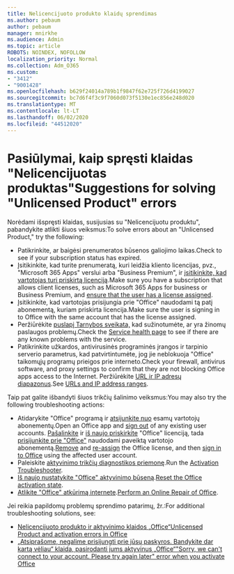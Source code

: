 ```yaml
---
title: Nelicencijuoto produkto klaidų sprendimas
ms.author: pebaum
author: pebaum
manager: mnirkhe
ms.audience: Admin
ms.topic: article
ROBOTS: NOINDEX, NOFOLLOW
localization_priority: Normal
ms.collection: Adm_O365
ms.custom:
- "3412"
- "9001428"
ms.openlocfilehash: b629f24014a789b1f9847f62e725f726d4199027
ms.sourcegitcommit: bc7d6f4f3c9f7060d073f5130e1ec856e248d020
ms.translationtype: MT
ms.contentlocale: lt-LT
ms.lasthandoff: 06/02/2020
ms.locfileid: "44512020"
---
```

# <a name="suggestions-for-solving-unlicensed-product-errors"></a><span data-ttu-id="878ec-102">Pasiūlymai, kaip spręsti klaidas "Nelicencijuotas produktas"</span><span class="sxs-lookup"><span data-stu-id="878ec-102">Suggestions for solving "Unlicensed Product" errors</span></span>

<span data-ttu-id="878ec-103">Norėdami išspręsti klaidas, susijusias su "Nelicencijuotu produktu", pabandykite atlikti šiuos veiksmus:</span><span class="sxs-lookup"><span data-stu-id="878ec-103">To solve errors about an "Unlicensed Product," try the following:</span></span>

- <span data-ttu-id="878ec-104">Patikrinkite, ar baigėsi prenumeratos būsenos galiojimo laikas.</span><span class="sxs-lookup"><span data-stu-id="878ec-104">Check to see if your subscription status has expired.</span></span>
- <span data-ttu-id="878ec-105">Įsitikinkite, kad turite prenumeratą, kuri leidžia kliento licencijas, pvz., "Microsoft 365 Apps" verslui arba "Business Premium", ir [įsitikinkite, kad vartotojas turi priskirtą licenciją](https://docs.microsoft.com/microsoft-365/admin/add-users/add-users).</span><span class="sxs-lookup"><span data-stu-id="878ec-105">Make sure you have a subscription that allows client licenses, such as Microsoft 365 Apps for business or Business Premium, and [ensure that the user has a license assigned](https://docs.microsoft.com/microsoft-365/admin/add-users/add-users).</span></span> 
- <span data-ttu-id="878ec-106">Įsitikinkite, kad vartotojas prisijungia prie "Office" naudodami tą patį abonementą, kuriam priskirta licencija.</span><span class="sxs-lookup"><span data-stu-id="878ec-106">Make sure the user is signing in to Office with the same account that has the license assigned.</span></span>
- <span data-ttu-id="878ec-107">Peržiūrėkite [puslapį Tarnybos sveikata,](https://docs.microsoft.com/office365/enterprise/view-service-health) kad sužinotumėte, ar yra žinomų paslaugos problemų.</span><span class="sxs-lookup"><span data-stu-id="878ec-107">Check the [Service health page](https://docs.microsoft.com/office365/enterprise/view-service-health) to see if there are any known problems with the service.</span></span>
- <span data-ttu-id="878ec-108">Patikrinkite užkardos, antivirusinės programinės įrangos ir tarpinio serverio parametrus, kad patvirtintumėte, jog jie neblokuoja "Office" taikomųjų programų prieigos prie interneto.</span><span class="sxs-lookup"><span data-stu-id="878ec-108">Check your firewall, antivirus software, and proxy settings to confirm that they are not blocking Office apps access to the Internet.</span></span> <span data-ttu-id="878ec-109">Peržiūrėkite [URL ir IP adresų diapazonus](https://docs.microsoft.com/office365/enterprise/urls-and-ip-address-ranges).</span><span class="sxs-lookup"><span data-stu-id="878ec-109">See [URLs and IP address ranges](https://docs.microsoft.com/office365/enterprise/urls-and-ip-address-ranges).</span></span>

<span data-ttu-id="878ec-110">Taip pat galite išbandyti šiuos trikčių šalinimo veiksmus:</span><span class="sxs-lookup"><span data-stu-id="878ec-110">You may also try the following troubleshooting actions:</span></span> 

- <span data-ttu-id="878ec-111">Atidarykite "Office" programą ir [atsijunkite nuo](https://support.office.com/article/5a20dc11-47e9-4b6f-945d-478cb6d92071) esamų vartotojų abonementų.</span><span class="sxs-lookup"><span data-stu-id="878ec-111">Open an Office app and [sign out](https://support.office.com/article/5a20dc11-47e9-4b6f-945d-478cb6d92071) of any existing user accounts.</span></span> <span data-ttu-id="878ec-112">[Pašalinkite](https://docs.microsoft.com/microsoft-365/admin/manage/remove-licenses-from-users) ir [iš naujo priskirkite](https://docs.microsoft.com/microsoft-365/admin/manage/assign-licenses-to-users) "Office" licenciją, tada [prisijunkite prie "Office"](https://support.office.com/article/628ea040-f265-49de-b986-be09c3ebf8a9) naudodami paveiktą vartotojo abonementą.</span><span class="sxs-lookup"><span data-stu-id="878ec-112">[Remove](https://docs.microsoft.com/microsoft-365/admin/manage/remove-licenses-from-users) and [re-assign](https://docs.microsoft.com/microsoft-365/admin/manage/assign-licenses-to-users) the Office license, and then [sign in to Office](https://support.office.com/article/628ea040-f265-49de-b986-be09c3ebf8a9) using the affected user account.</span></span>
- <span data-ttu-id="878ec-113">Paleiskite [aktyvinimo trikčių diagnostikos priemonę](https://aka.ms/SARA-OfficeActivation-Alchemy).</span><span class="sxs-lookup"><span data-stu-id="878ec-113">Run the [Activation Troubleshooter](https://aka.ms/SARA-OfficeActivation-Alchemy).</span></span>
- <span data-ttu-id="878ec-114">[Iš naujo nustatykite "Office" aktyvinimo būseną](https://docs.microsoft.com/office365/troubleshoot/activation/reset-office-365-proplus-activation-state).</span><span class="sxs-lookup"><span data-stu-id="878ec-114">[Reset the Office activation state](https://docs.microsoft.com/office365/troubleshoot/activation/reset-office-365-proplus-activation-state).</span></span> 
- <span data-ttu-id="878ec-115">[Atlikite "Office" atkūrimą internete](https://support.office.com/Article/7821d4b6-7c1d-4205-aa0e-a6b40c5bb88b).</span><span class="sxs-lookup"><span data-stu-id="878ec-115">[Perform an Online Repair of Office](https://support.office.com/Article/7821d4b6-7c1d-4205-aa0e-a6b40c5bb88b).</span></span>

<span data-ttu-id="878ec-116">Jei reikia papildomų problemų sprendimo patarimų, žr.:</span><span class="sxs-lookup"><span data-stu-id="878ec-116">For additional troubleshooting solutions, see:</span></span> 

- [<span data-ttu-id="878ec-117">Nelicencijuoto produkto ir aktyvinimo klaidos „Office“</span><span class="sxs-lookup"><span data-stu-id="878ec-117">Unlicensed Product and activation errors in Office</span></span>](https://support.office.com/Article/0d23d3c0-c19c-4b2f-9845-5344fedc4380)
- [<span data-ttu-id="878ec-118">„Atsiprašome, negalime prisijungti prie jūsų paskyros. Bandykite dar kartą vėliau“ klaida, pasirodanti jums aktyvinus „Office“</span><span class="sxs-lookup"><span data-stu-id="878ec-118">"Sorry, we can't connect to your account. Please try again later" error when you activate Office</span></span>](https://docs.microsoft.com/office/troubleshoot/activation-installation/issue-when-activate-office-from-office-365)